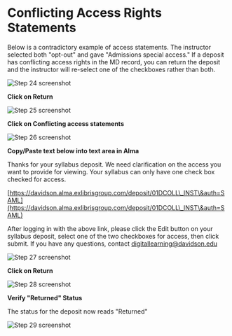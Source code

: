 # Conflicting Access Rights Statements

Below is a contradictory example of access statements. The instructor selected both "opt-out" and gave "Admissions special access." If a deposit has conflicting access rights in the MD record, you can return the deposit and the instructor will re-select one of the checkboxes rather than both.

![Step 24 screenshot](https://images.tango.us/public/edited\_image\_9eaaaf14-745a-4012-b33a-47096ce9e99e?crop=focalpoint\&fit=crop\&fp-x=0.3775\&fp-y=0.7424\&fp-z=1.8695\&w=1200\&mark-w=0.2\&mark-pad=0\&mark64=aHR0cHM6Ly9pbWFnZXMudGFuZ28udXMvc3RhdGljL21hZGUtd2l0aC10YW5nby13YXRlcm1hcmsucG5n\&ar=2880%3A1358)

**Click on Return**

<img src="https://images.tango.us/public/edited_image_1b393dcb-328b-48f9-87ba-09721d0cebe1?crop=focalpoint&#x26;fit=crop&#x26;fp-x=0.7253&#x26;fp-y=0.2221&#x26;fp-z=1.8695&#x26;w=1200&#x26;mark-w=0.2&#x26;mark-pad=0&#x26;mark64=aHR0cHM6Ly9pbWFnZXMudGFuZ28udXMvc3RhdGljL21hZGUtd2l0aC10YW5nby13YXRlcm1hcmsucG5n&#x26;ar=2880%3A1358" alt="Step 25 screenshot" data-size="original">

**Click on Conflicting access statements**

<img src="https://images.tango.us/public/edited_image_76c406be-fb9a-45e8-ba7a-243b4f0d9e87?crop=focalpoint&#x26;fit=crop&#x26;fp-x=0.5274&#x26;fp-y=0.3232&#x26;fp-z=1.8695&#x26;w=1200&#x26;mark-w=0.2&#x26;mark-pad=0&#x26;mark64=aHR0cHM6Ly9pbWFnZXMudGFuZ28udXMvc3RhdGljL21hZGUtd2l0aC10YW5nby13YXRlcm1hcmsucG5n&#x26;ar=2880%3A1358" alt="Step 26 screenshot" data-size="original">

**Copy/Paste text below into text area in Alma**

Thanks for your syllabus deposit. We need clarification on the access you want to provide for viewing. Your syllabus can only have one check box checked for access.

[https://davidson.alma.exlibrisgroup.com/deposit/01DCOLL\_INST\&auth=SAML](https://davidson.alma.exlibrisgroup.com/deposit/01DCOLL\_INST\&auth=SAML)

After logging in with the above link, please click the Edit button on your syllabus deposit, select one of the two checkboxes for access, then click submit. If you have any questions, contact [digitallearning@davidson.edu](mailto:digitallearning@davidson.edu)

![Step 27 screenshot](https://images.tango.us/public/edited\_image\_01057703-1b9d-4c24-85f1-bbbc95cdcf72?crop=focalpoint\&fit=crop\&fp-x=0.5252\&fp-y=0.2629\&fp-z=1.3974\&w=1200\&mark-w=0.2\&mark-pad=0\&mark64=aHR0cHM6Ly9pbWFnZXMudGFuZ28udXMvc3RhdGljL21hZGUtd2l0aC10YW5nby13YXRlcm1hcmsucG5n\&ar=2880%3A1358)

**Click on Return**

<img src="https://images.tango.us/public/edited_image_a86f869a-bde0-4cd0-a8ec-d4594e2d1423?crop=focalpoint&#x26;fit=crop&#x26;fp-x=0.7439&#x26;fp-y=0.4025&#x26;fp-z=2.8695&#x26;w=1200&#x26;mark-w=0.2&#x26;mark-pad=0&#x26;mark64=aHR0cHM6Ly9pbWFnZXMudGFuZ28udXMvc3RhdGljL21hZGUtd2l0aC10YW5nby13YXRlcm1hcmsucG5n&#x26;ar=2880%3A1358" alt="Step 28 screenshot" data-size="original">

**Verify "Returned" Status**

The status for the deposit now reads "Returned"

![Step 29 screenshot](https://images.tango.us/public/screenshot\_cd2623c7-659a-4fbe-b07c-142476f878f9?crop=focalpoint\&fit=crop\&fp-x=0.7649\&fp-y=0.8487\&fp-z=3.8298\&w=1200\&mark-w=0.2\&mark-pad=0\&mark64=aHR0cHM6Ly9pbWFnZXMudGFuZ28udXMvc3RhdGljL21hZGUtd2l0aC10YW5nby13YXRlcm1hcmsucG5n\&ar=2880%3A1358)
